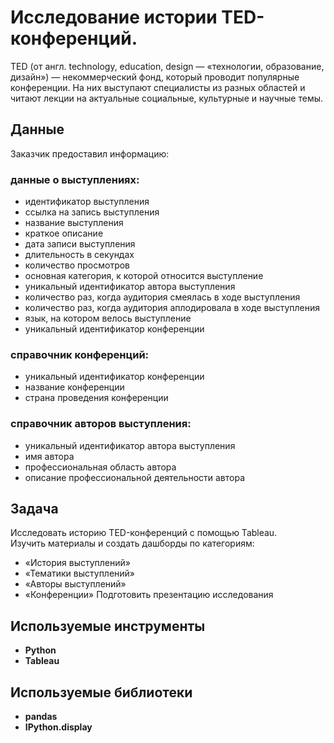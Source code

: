 # Исследование истории TED-конференций.
TED (от англ. technology, education, design — «технологии, образование, дизайн») — некоммерческий фонд, который проводит популярные конференции. На них выступают специалисты из разных областей и читают лекции на актуальные социальные, культурные и научные темы. 

## Данные
Заказчик предоставил информацию:

### данные о выступлениях:
- идентификатор выступления	
- ссылка на запись выступления	
- название выступления	
- краткое описание	
- дата записи выступления	
- длительность в секундах	
- количество просмотров	
- основная категория, к которой относится выступление	
- уникальный идентификатор автора выступления	
- количество раз, когда аудитория смеялась в ходе выступления	
- количество раз, когда аудитория аплодировала в ходе выступления	
- язык, на котором велось выступление	
- уникальный идентификатор конференции

### справочник конференций:
- уникальный идентификатор конференции
- название конференции
- страна проведения конференции

### справочник авторов выступления:
- уникальный идентификатор автора выступления
- имя автора
- профессиональная область автора
- описание профессиональной деятельности автора


## Задача 

Исследовать историю TED-конференций с помощью Tableau.  
Изучить материалы и создать дашборды по категориям:
- «История выступлений»
- «Тематики выступлений»
- «Авторы выступлений»
- «Конференции»
Подготовить презентацию исследования


 
## Используемые инструменты
- **Python**  
- **Tableau** 

## Используемые библиотеки
- **pandas**  
- **IPython.display**

